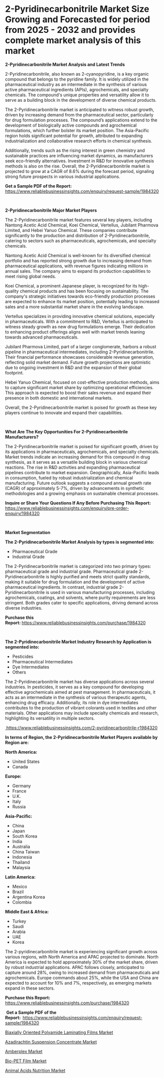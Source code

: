 <p><h1>2-Pyridinecarbonitrile Market Size Growing and Forecasted for period from 2025 - 2032 and provides complete market analysis of this market</h1></p><p><strong>2-Pyridinecarbonitrile Market Analysis and Latest Trends</strong></p>
<p><p>2-Pyridinecarbonitrile, also known as 2-cyanopyridine, is a key organic compound that belongs to the pyridine family. It is widely utilized in the pharmaceutical industry as an intermediate in the synthesis of various active pharmaceutical ingredients (APIs), agrochemicals, and specialty chemicals. The compound's unique properties and versatility allow it to serve as a building block in the development of diverse chemical products.</p><p>The 2-Pyridinecarbonitrile market is anticipated to witness robust growth, driven by increasing demand from the pharmaceutical sector, particularly for drug formulation processes. The compound’s applications extend to the development of biologically active compounds and agrochemical formulations, which further bolster its market position. The Asia-Pacific region holds significant potential for growth, attributed to expanding industrialization and collaborative research efforts in chemical synthesis.</p><p>Additionally, trends such as the rising interest in green chemistry and sustainable practices are influencing market dynamics, as manufacturers seek eco-friendly alternatives. Investment in R&D for innovative synthesis methods is also on the rise. Overall, the 2-Pyridinecarbonitrile market is projected to grow at a CAGR of 8.6% during the forecast period, signaling strong future prospects in various industrial applications.</p></p>
<p><strong>Get a Sample PDF of the Report:&nbsp;</strong> <a href="https://www.reliablebusinessinsights.com/enquiry/request-sample/1984320?utm_campaign=84&utm_medium=2&utm_source=Github&utm_content=ia&utm_term=03042025&utm_id=2-pyridinecarbonitrile">https://www.reliablebusinessinsights.com/enquiry/request-sample/1984320</a></p>
<p>&nbsp;</p>
<p><strong>2-Pyridinecarbonitrile Major Market Players</strong></p>
<p><p>The 2-Pyridinecarbonitrile market features several key players, including Nantong Acetic Acid Chemical, Koei Chemical, Vertellus, Jubilant Pharmova Limited, and Hebei Yanuo Chemical. These companies contribute significantly to the production and distribution of 2-Pyridinecarbonitrile, catering to sectors such as pharmaceuticals, agrochemicals, and specialty chemicals.</p><p>Nantong Acetic Acid Chemical is well-known for its diversified chemical portfolio and has reported strong growth due to increasing demand from pharmaceutical applications, with revenue figures indicating millions in annual sales. The company aims to expand its production capabilities to meet rising global needs.</p><p>Koei Chemical, a prominent Japanese player, is recognized for its high-quality chemical products and has been focusing on sustainability. The company's strategic initiatives towards eco-friendly production processes are expected to enhance its market position, potentially leading to increased sales and a more substantial market share in the evolving landscape.</p><p>Vertellus specializes in providing innovative chemical solutions, especially in pharmaceuticals. With a commitment to R&D, Vertellus is anticipated to witness steady growth as new drug formulations emerge. Their dedication to enhancing product offerings aligns well with market trends leaning towards advanced pharmaceuticals.</p><p>Jubilant Pharmova Limited, part of a larger conglomerate, harbors a robust pipeline in pharmaceutical intermediates, including 2-Pyridinecarbonitrile. Their financial performance showcases considerable revenue generation, reflecting solid market demand. Future growth projections are optimistic due to ongoing investment in R&D and the expansion of their global footprint.</p><p>Hebei Yanuo Chemical, focused on cost-effective production methods, aims to capture significant market share by optimizing operational efficiencies. This approach is expected to boost their sales revenue and expand their presence in both domestic and international markets.</p><p>Overall, the 2-Pyridinecarbonitrile market is poised for growth as these key players continue to innovate and expand their capabilities.</p></p>
<p>&nbsp;</p>
<p><strong>What Are The Key Opportunities For 2-Pyridinecarbonitrile Manufacturers?</strong></p>
<p><p>The 2-Pyridinecarbonitrile market is poised for significant growth, driven by its applications in pharmaceuticals, agrochemicals, and specialty chemicals. Market trends indicate an increasing demand for this compound in drug synthesis, as it serves as a versatile building block in various chemical reactions. The rise in R&D activities and expanding pharmaceutical pipelines contribute to market expansion. Geographically, Asia-Pacific leads in consumption, fueled by robust industrialization and chemical manufacturing. Future outlook suggests a compound annual growth rate (CAGR) of approximately 5-7%, driven by advancements in synthetic methodologies and a growing emphasis on sustainable chemical processes.</p></p>
<p><strong>Inquire or Share Your Questions If Any Before Purchasing This Report:</strong> <a href="https://www.reliablebusinessinsights.com/enquiry/pre-order-enquiry/1984320?utm_campaign=84&utm_medium=2&utm_source=Github&utm_content=ia&utm_term=03042025&utm_id=2-pyridinecarbonitrile">https://www.reliablebusinessinsights.com/enquiry/pre-order-enquiry/1984320</a></p>
<p>&nbsp;</p>
<p><strong>Market Segmentation</strong></p>
<p><strong>The 2-Pyridinecarbonitrile Market Analysis by types is segmented into:</strong></p>
<p><ul><li>Pharmaceutical Grade</li><li>Industrial Grade</li></ul></p>
<p><p>The 2-Pyridinecarbonitrile market is categorized into two primary types: pharmaceutical grade and industrial grade. Pharmaceutical grade 2-Pyridinecarbonitrile is highly purified and meets strict quality standards, making it suitable for drug formulation and the development of active pharmaceutical ingredients. In contrast, industrial grade 2-Pyridinecarbonitrile is used in various manufacturing processes, including agrochemicals, coatings, and solvents, where purity requirements are less stringent. Both grades cater to specific applications, driving demand across diverse industries.</p></p>
<p><strong>Purchase this Report:&nbsp;</strong><a href="https://www.reliablebusinessinsights.com/purchase/1984320?utm_campaign=84&utm_medium=2&utm_source=Github&utm_content=ia&utm_term=03042025&utm_id=2-pyridinecarbonitrile">https://www.reliablebusinessinsights.com/purchase/1984320</a></p>
<p>&nbsp;</p>
<p><strong>The 2-Pyridinecarbonitrile Market Industry Research by Application is segmented into:</strong></p>
<p><ul><li>Pesticides</li><li>Pharmaceutical Intermediates</li><li>Dye Intermediates</li><li>Others</li></ul></p>
<p><p>The 2-Pyridinecarbonitrile market has diverse applications across several industries. In pesticides, it serves as a key compound for developing effective agrochemicals aimed at pest management. In pharmaceuticals, it acts as an intermediate in the synthesis of various therapeutic agents, enhancing drug efficacy. Additionally, its role in dye intermediates contributes to the production of vibrant colorants used in textiles and other materials. Other applications may include specialty chemicals and research, highlighting its versatility in multiple sectors.</p></p>
<p><a href="https://www.reliablebusinessinsights.com/2-pyridinecarbonitrile-r1984320?utm_campaign=84&utm_medium=2&utm_source=Github&utm_content=ia&utm_term=03042025&utm_id=2-pyridinecarbonitrile">&nbsp;https://www.reliablebusinessinsights.com/2-pyridinecarbonitrile-r1984320</a></p>
<p><strong>In terms of Region, the 2-Pyridinecarbonitrile Market Players available by Region are:</strong></p>
<p>
    <p> <strong> North America: </strong>
        <ul>
            <li>United States</li>
            <li>Canada</li>
        </ul>
        </p> 
    <p> <strong> Europe: </strong>
        <ul>
            <li>Germany</li>
            <li>France</li>
            <li>U.K.</li>
            <li>Italy</li>
            <li>Russia</li>
        </ul>
        </p> 
    <p> <strong> Asia-Pacific: </strong>
        <ul>
            <li>China</li>
            <li>Japan</li>
            <li>South Korea</li>
            <li>India</li>
            <li>Australia</li>
            <li>China Taiwan</li>
            <li>Indonesia</li>
            <li>Thailand</li>
            <li>Malaysia</li>
        </ul>
        </p> 
    <p> <strong> Latin America: </strong>
        <ul>
            <li>Mexico</li>
            <li>Brazil</li>
            <li>Argentina Korea</li>
            <li>Colombia</li>
        </ul>
        </p> 
    <p> <strong> Middle East & Africa: </strong>
        <ul>
            <li>Turkey</li>
            <li>Saudi</li>
            <li>Arabia</li>
            <li>UAE</li>
            <li>Korea</li>
        </ul>
    </p>
    </p>
<p><p>The 2-pyridinecarbonitrile market is experiencing significant growth across various regions, with North America and APAC projected to dominate. North America is expected to hold approximately 30% of the market share, driven by robust industrial applications. APAC follows closely, anticipated to capture around 28%, owing to increased demand from pharmaceuticals and agrochemicals. Europe commands about 25%, while the USA and China are expected to account for 10% and 7%, respectively, as emerging markets expand in these sectors.</p></p>
<p><strong>Purchase this Report: </strong><a href="https://www.reliablebusinessinsights.com/purchase/1984320?utm_campaign=84&utm_medium=2&utm_source=Github&utm_content=ia&utm_term=03042025&utm_id=2-pyridinecarbonitrile">https://www.reliablebusinessinsights.com/purchase/1984320</a></p>
<p>&nbsp;<strong>Get a Sample PDF of the Report:&nbsp;&nbsp;</strong><a href="https://www.reliablebusinessinsights.com/enquiry/request-sample/1984320?utm_campaign=84&utm_medium=2&utm_source=Github&utm_content=ia&utm_term=03042025&utm_id=2-pyridinecarbonitrile">https://www.reliablebusinessinsights.com/enquiry/request-sample/1984320</a></p>
<p><strong></strong></p>
<p><p><a href="https://github.com/vandelmanize/Market-Research-Report-List-1/blob/main/biaxially-oriented-polyamide-laminating-films-market.md?utm_campaign=84&utm_medium=2&utm_source=Github&utm_content=ia&utm_term=03042025&utm_id=2-pyridinecarbonitrile">Biaxially Oriented Polyamide Laminating Films Market</a></p><p><a href="https://github.com/sentoljinqiu/Market-Research-Report-List-1/blob/main/azadirachtin-suspension-concentrate-market.md?utm_campaign=84&utm_medium=2&utm_source=Github&utm_content=ia&utm_term=03042025&utm_id=2-pyridinecarbonitrile">Azadirachtin Suspension Concentrate Market</a></p><p><a href="https://github.com/gilerzelko7a/Market-Research-Report-List-1/blob/main/amberplex-market.md?utm_campaign=84&utm_medium=2&utm_source=Github&utm_content=ia&utm_term=03042025&utm_id=2-pyridinecarbonitrile">Amberplex Market</a></p><p><a href="https://github.com/saribuissawi/Market-Research-Report-List-1/blob/main/bio-pet-film-market.md?utm_campaign=84&utm_medium=2&utm_source=Github&utm_content=ia&utm_term=03042025&utm_id=2-pyridinecarbonitrile">Bio-PET Film Market</a></p><p><a href="https://github.com/kecixayaab/Market-Research-Report-List-1/blob/main/animal-acids-nutrition-market.md?utm_campaign=84&utm_medium=2&utm_source=Github&utm_content=ia&utm_term=03042025&utm_id=2-pyridinecarbonitrile">Animal Acids Nutrition Market</a></p></p>